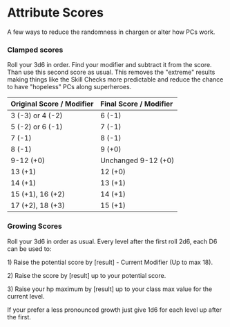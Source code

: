 # Attribute Scores

A few ways to reduce the randomness in chargen or alter how PCs work.

### Clamped scores

Roll your 3d6 in order. Find your modifier and subtract it from the score. Than use this second score as usual. This removes the "extreme" results making things like the Skill Checks more predictable and reduce the chance to have "hopeless" PCs along superheroes. 

| Original Score / Modifier | Final Score / Modifier |
| :--- | :--- |
| 3 \(-3\) or 4 \(-2\) | 6 \(-1\) |
| 5 \(-2\) or 6 \(-1\) | 7 \(-1\) |
| 7 \(-1\) | 8 \(-1\) |
| 8 \(-1\) | 9 \(+0\) |
| 9-12 \(+0\) | Unchanged 9-12 \(+0\) |
| 13 \(+1\) | 12 \(+0\) |
| 14 \(+1\) | 13 \(+1\) |
| 15 \(+1\), 16 \(+2\) | 14 \(+1\) |
| 17 \(+2\), 18 \(+3\) | 15 \(+1\) |

### Growing Scores

Roll your 3d6 in order as usual. Every level after the first roll 2d6, each D6 can be used to:

1\) Raise the potential score by \[result\] - Current Modifier \(Up to max 18\). 

2\) Raise the score by \[result\] up to your potential score.

3\) Raise your hp maximum by \[result\] up to your class max value for the current level.

If your prefer a less pronounced growth just give 1d6 for each level up after the first.




